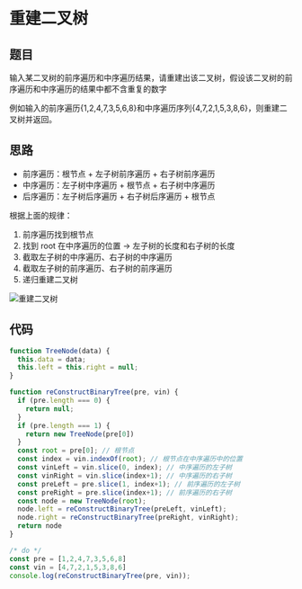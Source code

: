 # 重建二叉树

## 题目

输入某二叉树的前序遍历和中序遍历结果，请重建出该二叉树，假设该二叉树的前序遍历和中序遍历的结果中都不含重复的数字

例如输入的前序遍历{1,2,4,7,3,5,6,8}和中序遍历序列{4,7,2,1,5,3,8,6}，则重建二叉树并返回。

## 思路

* 前序遍历：根节点 + 左子树前序遍历 + 右子树前序遍历
* 中序遍历：左子树中序遍历 + 根节点 + 右子树中序遍历
* 后序遍历：左子树后序遍历 + 右子树后序遍历 + 根节点

根据上面的规律：

1. 前序遍历找到根节点
2. 找到 root 在中序遍历的位置 -> 左子树的长度和右子树的长度
3. 截取左子树的中序遍历、右子树的中序遍历
4. 截取左子树的前序遍历、右子树的前序遍历
5. 递归重建二叉树

![重建二叉树](https://notebook-images.oss-cn-chengdu.aliyuncs.com/data-structure/%E9%87%8D%E5%BB%BA%E4%BA%8C%E5%8F%89%E6%A0%91.png)

## 代码

```javascript
function TreeNode(data) {
  this.data = data;
  this.left = this.right = null;
}

function reConstructBinaryTree(pre, vin) {
  if (pre.length === 0) {
    return null;
  }
  if (pre.length === 1) {
    return new TreeNode(pre[0])
  }
  const root = pre[0]; // 根节点
  const index = vin.indexOf(root); // 根节点在中序遍历中的位置
  const vinLeft = vin.slice(0, index); // 中序遍历的左子树
  const vinRight = vin.slice(index+1); // 中序遍历的右子树
  const preLeft = pre.slice(1, index+1); // 前序遍历的左子树
  const preRight = pre.slice(index+1); // 前序遍历的右子树
  const node = new TreeNode(root);
  node.left = reConstructBinaryTree(preLeft, vinLeft);
  node.right = reConstructBinaryTree(preRight, vinRight);
  return node
}

/* do */
const pre = [1,2,4,7,3,5,6,8]
const vin = [4,7,2,1,5,3,8,6]
console.log(reConstructBinaryTree(pre, vin));
```
